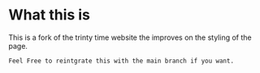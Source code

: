 # What this is
This is a fork of the trinty time website the improves on the styling of the page.

`Feel Free to reintgrate this with the main branch if you want.`
